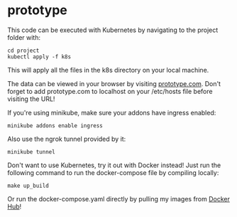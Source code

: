 # prototype
This code can be executed with Kubernetes by navigating to the project folder with:

    cd project
    kubectl apply -f k8s

This will apply all the files in the k8s directory on your local machine.

The data can be viewed in your browser by visiting [prototype.com](http://prototype.com). Don't forget to add prototype.com to localhost on your /etc/hosts file before visiting the URL!

If you're using minikube, make sure your addons have ingress enabled:

    minikube addons enable ingress

Also use the ngrok tunnel provided by it:

    minikube tunnel

Don't want to use Kubernetes, try it out with Docker instead! Just run the following command to run the docker-compose file by compiling locally:

    make up_build

Or run the docker-compose.yaml directly by pulling my images from [Docker Hub](https://hub.docker.com/u/papaya147)!
